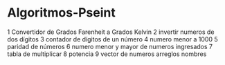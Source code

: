 # Algoritmos-Pseint
1 Convertidor de Grados Farenheit a Grados Kelvin
2 invertir numeros de dos dígitos 
3 contador de dígitos de un número 
4 numero menor a 1000
5 paridad de números
6 numero menor y mayor de numeros ingresados
7 tabla de multiplicar
8 potencia
9 vector de numeros
arreglos nombres
